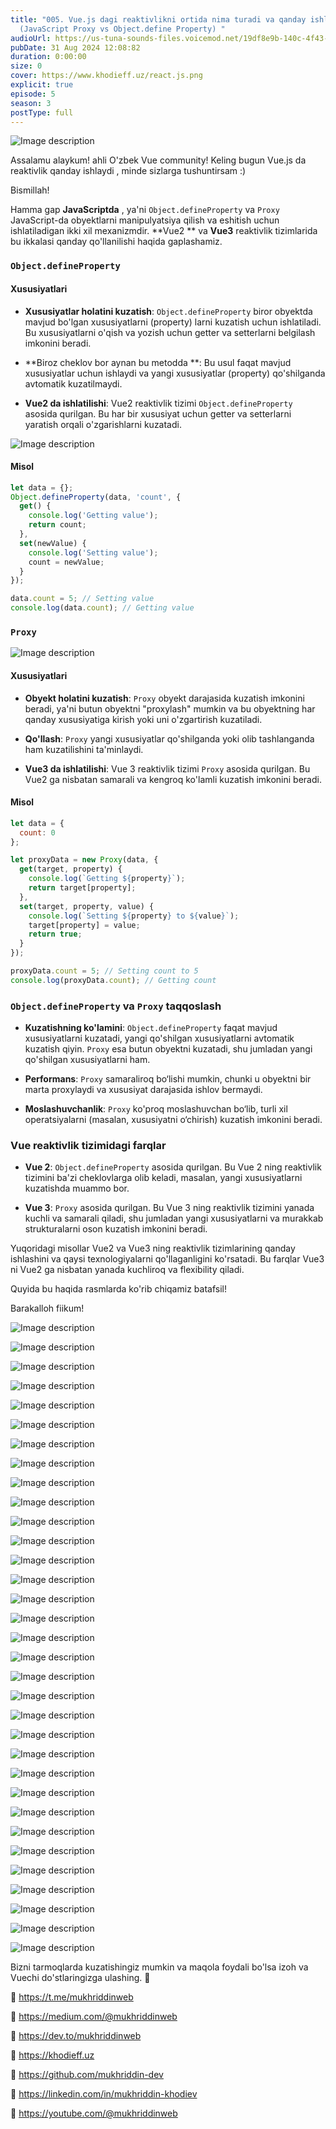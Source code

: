 ```yaml
---
title: "005. Vue.js dagi reaktivlikni ortida nima turadi va qanday ishlaydi ?
  (JavaScript Proxy vs Object.define Property) "
audioUrl: https://us-tuna-sounds-files.voicemod.net/19df8e9b-140c-4f43-8c0e-09c162821765-1658350707858.mp3
pubDate: 31 Aug 2024 12:08:82
duration: 0:00:00
size: 0
cover: https://www.khodieff.uz/react.js.png
explicit: true
episode: 5
season: 3
postType: full
---
```


![Image description](https://dev-to-uploads.s3.amazonaws.com/uploads/articles/26wrmf9cewarwh63obqe.png)

Assalamu alaykum! ahli O'zbek Vue community! Keling bugun Vue.js da reaktivlik qanday ishlaydi , minde sizlarga tushuntirsam :)

Bismillah!


Hamma gap **JavaScriptda** , ya'ni `Object.defineProperty` va `Proxy` JavaScript-da obyektlarni manipulyatsiya qilish va eshitish uchun ishlatiladigan ikki xil mexanizmdir. **Vue2 ** va **Vue3** reaktivlik tizimlarida bu ikkalasi qanday qo'llanilishi haqida gaplashamiz.

### `Object.defineProperty`

#### Xususiyatlari

- **Xususiyatlar holatini kuzatish**: `Object.defineProperty` biror obyektda mavjud bo'lgan xususiyatlarni (property) larni kuzatish uchun ishlatiladi. Bu xususiyatlarni o'qish va yozish uchun getter va setterlarni belgilash imkonini beradi.

- **Biroz cheklov bor aynan bu metodda **: Bu usul faqat mavjud xususiyatlar uchun ishlaydi va yangi xususiyatlar (property) qo'shilganda avtomatik kuzatilmaydi.

- **Vue2 da ishlatilishi**: Vue2 reaktivlik tizimi `Object.defineProperty` asosida qurilgan. Bu har bir xususiyat uchun getter va setterlarni yaratish orqali o'zgarishlarni kuzatadi.

![Image description](https://dev-to-uploads.s3.amazonaws.com/uploads/articles/7849sgdyw8quzkoiln0r.png)


#### Misol

```javascript
let data = {};
Object.defineProperty(data, 'count', {
  get() {
    console.log('Getting value');
    return count;
  },
  set(newValue) {
    console.log('Setting value');
    count = newValue;
  }
});

data.count = 5; // Setting value
console.log(data.count); // Getting value
```

### `Proxy`

![Image description](https://dev-to-uploads.s3.amazonaws.com/uploads/articles/us8w7obykkpj0gybclm4.png)


#### Xususiyatlari

- **Obyekt holatini kuzatish**: `Proxy` obyekt darajasida kuzatish imkonini beradi, ya'ni butun obyektni "proxylash" mumkin va bu obyektning har qanday xususiyatiga kirish yoki uni o'zgartirish kuzatiladi.

- **Qo'llash**: `Proxy` yangi xususiyatlar qo'shilganda yoki olib tashlanganda ham kuzatilishini ta'minlaydi.

- **Vue3 da ishlatilishi**: Vue 3 reaktivlik tizimi `Proxy` asosida qurilgan. Bu Vue2 ga nisbatan samarali va kengroq ko'lamli kuzatish imkonini beradi.

#### Misol

```javascript
let data = {
  count: 0
};

let proxyData = new Proxy(data, {
  get(target, property) {
    console.log(`Getting ${property}`);
    return target[property];
  },
  set(target, property, value) {
    console.log(`Setting ${property} to ${value}`);
    target[property] = value;
    return true;
  }
});

proxyData.count = 5; // Setting count to 5
console.log(proxyData.count); // Getting count
```

### `Object.defineProperty` va `Proxy` taqqoslash

- **Kuzatishning ko'lamini**: `Object.defineProperty` faqat mavjud xususiyatlarni kuzatadi, yangi qo'shilgan xususiyatlarni avtomatik kuzatish qiyin. `Proxy` esa butun obyektni kuzatadi, shu jumladan yangi qo'shilgan xususiyatlarni ham.

- **Performans**: `Proxy` samaraliroq bo‘lishi mumkin, chunki u obyektni bir marta proxylaydi va xususiyat darajasida ishlov bermaydi.

- **Moslashuvchanlik**: `Proxy` ko'proq moslashuvchan bo‘lib, turli xil operatsiyalarni (masalan, xususiyatni o‘chirish) kuzatish imkonini beradi.

### Vue reaktivlik tizimidagi farqlar

- **Vue 2**: `Object.defineProperty` asosida qurilgan. Bu Vue 2 ning reaktivlik tizimini ba'zi cheklovlarga olib keladi, masalan, yangi xususiyatlarni kuzatishda muammo bor.

- **Vue 3**: `Proxy` asosida qurilgan. Bu Vue 3 ning reaktivlik tizimini yanada kuchli va samarali qiladi, shu jumladan yangi xususiyatlarni va murakkab strukturalarni oson kuzatish imkonini beradi.

Yuqoridagi misollar Vue2 va Vue3 ning reaktivlik tizimlarining qanday ishlashini va qaysi texnologiyalarni qo'llaganligini ko'rsatadi. Bu farqlar Vue3 ni Vue2 ga nisbatan yanada kuchliroq va flexibility qiladi. 

Quyida bu haqida rasmlarda ko'rib chiqamiz batafsil!

 Barakalloh fiikum!


![Image description](https://dev-to-uploads.s3.amazonaws.com/uploads/articles/63p1hu744r8z5h2pnz18.png)

![Image description](https://dev-to-uploads.s3.amazonaws.com/uploads/articles/db8zwrura4l1baiqh5tg.png)

![Image description](https://dev-to-uploads.s3.amazonaws.com/uploads/articles/ngom4y3d6jje62ix018r.png)

![Image description](https://dev-to-uploads.s3.amazonaws.com/uploads/articles/84uuxz1gqtltsyf7l97w.png)

![Image description](https://dev-to-uploads.s3.amazonaws.com/uploads/articles/sixgix9cy217mvawwlny.png)

![Image description](https://dev-to-uploads.s3.amazonaws.com/uploads/articles/40q90a1efsjm4k3n1i0f.png)

![Image description](https://dev-to-uploads.s3.amazonaws.com/uploads/articles/puzovk4a5ssxx0ka5if9.png)

![Image description](https://dev-to-uploads.s3.amazonaws.com/uploads/articles/ak0ngerhj33hl5zsal7l.png)

![Image description](https://dev-to-uploads.s3.amazonaws.com/uploads/articles/bfk9idt3jz6ilo9acrk9.png)

![Image description](https://dev-to-uploads.s3.amazonaws.com/uploads/articles/307mgrbgm559bsnti54z.png)

![Image description](https://dev-to-uploads.s3.amazonaws.com/uploads/articles/3v4uxnvmew65qkf9lgbp.png)

![Image description](https://dev-to-uploads.s3.amazonaws.com/uploads/articles/a7b26s62mx4dq4d458r5.png)

![Image description](https://dev-to-uploads.s3.amazonaws.com/uploads/articles/wbbrlu29uecatc4tskaf.png)

![Image description](https://dev-to-uploads.s3.amazonaws.com/uploads/articles/e05s302ge34v6tywa6wd.png)

![Image description](https://dev-to-uploads.s3.amazonaws.com/uploads/articles/uiz2728gezvrwywmdvnv.png)

![Image description](https://dev-to-uploads.s3.amazonaws.com/uploads/articles/umkwwmantkfl12f9oz82.png)

![Image description](https://dev-to-uploads.s3.amazonaws.com/uploads/articles/cyx5kp7zdjteh19y9nxz.png)

![Image description](https://dev-to-uploads.s3.amazonaws.com/uploads/articles/j1rrfqjjr51gr3v75pff.png)

![Image description](https://dev-to-uploads.s3.amazonaws.com/uploads/articles/lc1zs4vue26kvx7apvop.png)

![Image description](https://dev-to-uploads.s3.amazonaws.com/uploads/articles/n1q59w4549n00f1qrcxs.png)

![Image description](https://dev-to-uploads.s3.amazonaws.com/uploads/articles/aob220u9xr3kvcm5emgm.png)

![Image description](https://dev-to-uploads.s3.amazonaws.com/uploads/articles/yoewso63v3ck9m5yk91c.png)

![Image description](https://dev-to-uploads.s3.amazonaws.com/uploads/articles/v0atlbjd3xcm43og0ksi.png)

![Image description](https://dev-to-uploads.s3.amazonaws.com/uploads/articles/d7qfjrk1ivsy0fecc56m.png)

![Image description](https://dev-to-uploads.s3.amazonaws.com/uploads/articles/mgoncdk0180lua0epclx.png)

![Image description](https://dev-to-uploads.s3.amazonaws.com/uploads/articles/wm4z3vy9uw3llhm21h8x.png)

![Image description](https://dev-to-uploads.s3.amazonaws.com/uploads/articles/yvuh94vmj2qzywjry41t.png)

![Image description](https://dev-to-uploads.s3.amazonaws.com/uploads/articles/eiod9zyi8a10wgmes1ww.png)

![Image description](https://dev-to-uploads.s3.amazonaws.com/uploads/articles/nnp10a121sd52zwmtrvp.png)

![Image description](https://dev-to-uploads.s3.amazonaws.com/uploads/articles/5n6ofe0u38kpz3cb0jod.png)

![Image description](https://dev-to-uploads.s3.amazonaws.com/uploads/articles/aasrvncgpfpbqwlpd38l.png)

![Image description](https://dev-to-uploads.s3.amazonaws.com/uploads/articles/t90xy1osm3sqy8wya63v.png)

![Image description](https://dev-to-uploads.s3.amazonaws.com/uploads/articles/7vvow7zkgleps0q1isxa.png)

Bizni tarmoqlarda kuzatishingiz mumkin va maqola foydali bo'lsa izoh va Vuechi do'stlaringizga ulashing. 🫡

🔗 https://t.me/mukhriddinweb

🔗 https://medium.com/@mukhriddinweb

🔗 https://dev.to/mukhriddinweb

🔗 https://khodieff.uz

🔗 https://github.com/mukhriddin-dev

🔗 https://linkedin.com/in/mukhriddin-khodiev

🔗 https://youtube.com/@mukhriddinweb





























